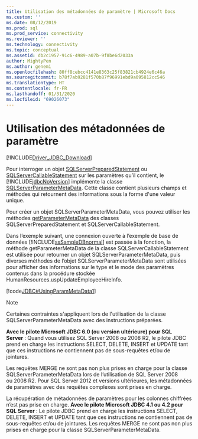 ```yaml
---
title: Utilisation des métadonnées de paramètre | Microsoft Docs
ms.custom: ''
ms.date: 08/12/2019
ms.prod: sql
ms.prod_service: connectivity
ms.reviewer: ''
ms.technology: connectivity
ms.topic: conceptual
ms.assetid: db2c1957-91c6-4989-a07b-9f8be6d2033a
author: MightyPen
ms.author: genemi
ms.openlocfilehash: 80ff8cebcc4141e8363c25f83821cb4924e6c46a
ms.sourcegitcommit: b78f7ab9281f570b87f96991ebd9a095812cc546
ms.translationtype: HT
ms.contentlocale: fr-FR
ms.lasthandoff: 01/31/2020
ms.locfileid: "69026073"
---
```

# <a name="using-parameter-metadata"></a>Utilisation des métadonnées de paramètre

[!INCLUDE[Driver_JDBC_Download](../../includes/driver_jdbc_download.md)]

Pour interroger un objet [SQLServerPreparedStatement](../../connect/jdbc/reference/sqlserverpreparedstatement-class.md) ou [SQLServerCallableStatement](../../connect/jdbc/reference/sqlservercallablestatement-class.md) sur les paramètres qu’il contient, le [!INCLUDE[jdbcNoVersion](../../includes/jdbcnoversion_md.md)] implémente la classe [SQLServerParameterMetaData](../../connect/jdbc/reference/sqlserverparametermetadata-class.md). Cette classe contient plusieurs champs et méthodes qui retournent des informations sous la forme d'une valeur unique.

Pour créer un objet SQLServerParameterMetaData, vous pouvez utiliser les méthodes [getParameterMetaData](../../connect/jdbc/reference/getparametermetadata-method-sqlserverpreparedstatement.md) des classes SQLServerPreparedStatement et SQLServerCallableStatement.

Dans l’exemple suivant, une connexion ouverte à l’exemple de base de données [!INCLUDE[ssSampleDBnormal](../../includes/sssampledbnormal_md.md)] est passée à la fonction, la méthode getParameterMetaData de la classe SQLServerCallableStatement est utilisée pour retourner un objet SQLServerParameterMetaData, puis diverses méthodes de l’objet SQLServerParameterMetaData sont utilisées pour afficher des informations sur le type et le mode des paramètres contenus dans la procédure stockée HumanResources.uspUpdateEmployeeHireInfo.

[!code[JDBC#UsingParamMetaData1](../../connect/jdbc/codesnippet/Java/using-parameter-metadata_1.java)]  

> [!NOTE]  
> Certaines contraintes s'appliquent lors de l'utilisation de la classe SQLServerParameterMetaData avec des instructions préparées.
>
> **Avec le pilote Microsoft JDBC 6.0 (ou version ultérieure) pour SQL Server** : Quand vous utilisez SQL Server 2008 ou 2008 R2, le pilote JDBC prend en charge les instructions SELECT, DELETE, INSERT et UPDATE tant que ces instructions ne contiennent pas de sous-requêtes et/ou de jointures.

Les requêtes MERGE ne sont pas non plus prises en charge pour la classe SQLServerParameterMetaData lors de l’utilisation de SQL Server 2008 ou 2008 R2. Pour SQL Server 2012 et versions ultérieures, les métadonnées de paramètres avec des requêtes complexes sont prises en charge.

La récupération de métadonnées de paramètres pour les colonnes chiffrées n’est pas prise en charge. **Avec le pilote Microsoft JDBC 4.1 ou 4.2 pour SQL Server** : Le pilote JDBC prend en charge les instructions SELECT, DELETE, INSERT et UPDATE tant que ces instructions ne contiennent pas de sous-requêtes et/ou de jointures. Les requêtes MERGE ne sont pas non plus prises en charge pour la classe SQLServerParameterMetaData.
